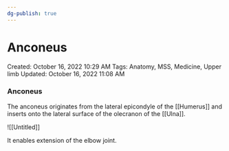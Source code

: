```yaml
---
dg-publish: true
---
```


# Anconeus

Created: October 16, 2022 10:29 AM
Tags: Anatomy, MSS, Medicine, Upper limb
Updated: October 16, 2022 11:08 AM

### Anconeus

The anconeus originates from the lateral epicondyle of the [[Humerus]] and inserts onto the lateral surface of the olecranon of the [[Ulna]].

![[Untitled]]

It enables extension of the elbow joint.
